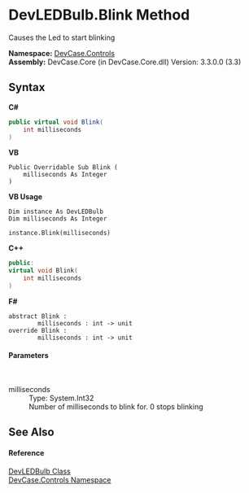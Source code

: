 # DevLEDBulb.Blink Method 
 

Causes the Led to start blinking

**Namespace:**&nbsp;<a href="N_DevCase_Controls">DevCase.Controls</a><br />**Assembly:**&nbsp;DevCase.Core (in DevCase.Core.dll) Version: 3.3.0.0 (3.3)

## Syntax

**C#**<br />
``` C#
public virtual void Blink(
	int milliseconds
)
```

**VB**<br />
``` VB
Public Overridable Sub Blink ( 
	milliseconds As Integer
)
```

**VB Usage**<br />
``` VB Usage
Dim instance As DevLEDBulb
Dim milliseconds As Integer

instance.Blink(milliseconds)
```

**C++**<br />
``` C++
public:
virtual void Blink(
	int milliseconds
)
```

**F#**<br />
``` F#
abstract Blink : 
        milliseconds : int -> unit 
override Blink : 
        milliseconds : int -> unit 
```


#### Parameters
&nbsp;<dl><dt>milliseconds</dt><dd>Type: System.Int32<br />Number of milliseconds to blink for. 0 stops blinking</dd></dl>

## See Also


#### Reference
<a href="T_DevCase_Controls_DevLEDBulb">DevLEDBulb Class</a><br /><a href="N_DevCase_Controls">DevCase.Controls Namespace</a><br />